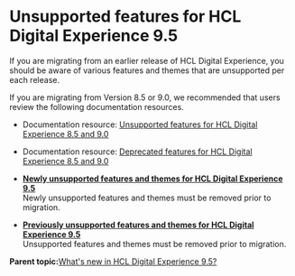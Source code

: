 # Unsupported features for HCL Digital Experience 9.5

If you are migrating from an earlier release of HCL Digital Experience, you should be aware of various features and themes that are unsupported per each release.

If you are migrating from Version 8.5 or 9.0, we recommended that users review the following documentation resources.

-   Documentation resource: [Unsupported features for HCL Digital Experience 8.5 and 9.0](../reference/intr_depc.md)
-   Documentation resource: [Deprecated features for HCL Digital Experience 8.5 and 9.0](deprecated_features_for_hcl_digital_experience.md)

-   **[Newly unsupported features and themes for HCL Digital Experience 9.5](../reference/newly_unsupported_features_and_themes.md)**  
Newly unsupported features and themes must be removed prior to migration.
-   **[Previously unsupported features and themes for HCL Digital Experience 9.5](../reference/previously_unsupported_features_and_themes.md)**  
Unsupported features and themes must be removed prior to migration. 

**Parent topic:**[What's new in HCL Digital Experience 9.5?](../overview/intr_new95.md)

